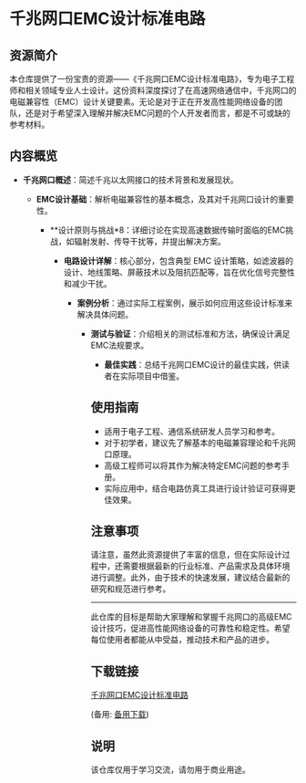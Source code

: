 # 千兆网口EMC设计标准电路

## 资源简介

本仓库提供了一份宝贵的资源——《千兆网口EMC设计标准电路》，专为电子工程师和相关领域专业人士设计。这份资料深度探讨了在高速网络通信中，千兆网口的电磁兼容性（EMC）设计关键要素。无论是对于正在开发高性能网络设备的团队，还是对于希望深入理解并解决EMC问题的个人开发者而言，都是不可或缺的参考材料。

## 内容概览

- **千兆网口概述**：简述千兆以太网接口的技术背景和发展现状。

  - **EMC设计基础**：解析电磁兼容性的基本概念，及其对千兆网口设计的重要性。

    - **设计原则与挑战*8：详细讨论在实现高速数据传输时面临的EMC挑战，如辐射发射、传导干扰等，并提出解决方案。

      - **电路设计详解**：核心部分，包含典型 EMC 设计策略，如滤波器的设计、地线策略、屏蔽技术以及阻抗匹配等，旨在优化信号完整性和减少干扰。

        - **案例分析**：通过实际工程案例，展示如何应用这些设计标准来解决具体问题。

          - **测试与验证**：介绍相关的测试标准和方法，确保设计满足EMC法规要求。

            - **最佳实践**：总结千兆网口EMC设计的最佳实践，供读者在实际项目中借鉴。

            ## 使用指南

            - 适用于电子工程、通信系统研发人员学习和参考。
            - 对于初学者，建议先了解基本的电磁兼容理论和千兆网口原理。
            - 高级工程师可以将其作为解决特定EMC问题的参考手册。
            - 实际应用中，结合电路仿真工具进行设计验证可获得更佳效果。

            ## 注意事项

            请注意，虽然此资源提供了丰富的信息，但在实际设计过程中，还需要根据最新的行业标准、产品需求及具体环境进行调整。此外，由于技术的快速发展，建议结合最新的研究和规范进行参考。

            ---

            此仓库的目标是帮助大家理解和掌握千兆网口的高级EMC设计技巧，促进高性能网络设备的可靠性和稳定性。希望每位使用者都能从中受益，推动技术和产品的进步。

            ## 下载链接
            [千兆网口EMC设计标准电路](https://pan.quark.cn/s/aea9266bff2c) 

            (备用: [备用下载](https://pan.baidu.com/s/1EEu0AcU77dOBLRTtWG8JMA?pwd=1234))

            ## 说明

            该仓库仅用于学习交流，请勿用于商业用途。
